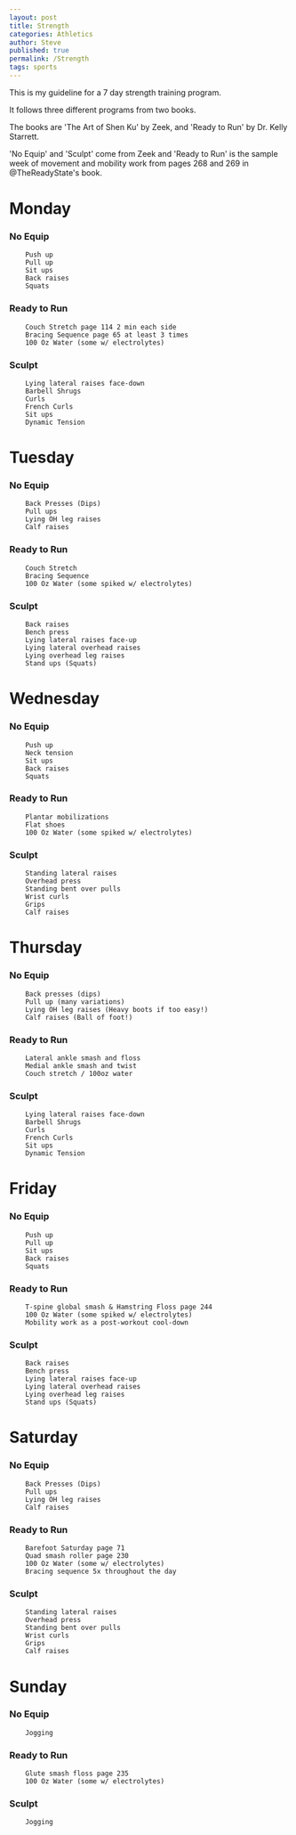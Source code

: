 ```yaml
---
layout: post
title: Strength
categories: Athletics
author: Steve
published: true
permalink: /Strength
tags: sports
---
```

This is my guideline for a 7 day strength training program. 

It follows three different programs from two books.    

The books are 'The Art of Shen Ku' by Zeek, and 'Ready to Run' by Dr. Kelly Starrett.

'No Equip' and 'Sculpt' come from Zeek and 'Ready to Run' is the sample week of movement and mobility work from pages 268 and 269 in @TheReadyState's book. 



# Monday

### 	No Equip 

        Push up
        Pull up
        Sit ups
        Back raises
        Squats 

### 	Ready to Run
        Couch Stretch page 114 2 min each side 
        Bracing Sequence page 65 at least 3 times 
        100 Oz Water (some w/ electrolytes) 

### 	Sculpt
        Lying lateral raises face-down
        Barbell Shrugs
        Curls
        French Curls
        Sit ups
        Dynamic Tension



# Tuesday

### 	No Equip 

        Back Presses (Dips)
        Pull ups
        Lying OH leg raises
        Calf raises 

### 	Ready to Run
        Couch Stretch 
        Bracing Sequence 
        100 Oz Water (some spiked w/ electrolytes) 

### 	Sculpt
        Back raises
        Bench press
        Lying lateral raises face-up
        Lying lateral overhead raises
        Lying overhead leg raises
        Stand ups (Squats)



# Wednesday

### 	No Equip 

        Push up
        Neck tension 
        Sit ups
        Back raises
        Squats 

### 	Ready to Run

        Plantar mobilizations 
        Flat shoes  
        100 Oz Water (some spiked w/ electrolytes) 

### 	Sculpt

        Standing lateral raises
        Overhead press
        Standing bent over pulls 
        Wrist curls
        Grips
        Calf raises



# Thursday

### 	No Equip 

        Back presses (dips)
        Pull up (many variations)
        Lying OH leg raises (Heavy boots if too easy!) 
        Calf raises (Ball of foot!) 

### 	Ready to Run

        Lateral ankle smash and floss 
        Medial ankle smash and twist
        Couch stretch / 100oz water  

### 	Sculpt

        Lying lateral raises face-down
        Barbell Shrugs
        Curls
        French Curls
        Sit ups
        Dynamic Tension



# Friday

### 	No Equip 

        Push up
        Pull up
        Sit ups
        Back raises
        Squats 

### 	Ready to Run

        T-spine global smash & Hamstring Floss page 244
        100 Oz Water (some spiked w/ electrolytes) 
        Mobility work as a post-workout cool-down

### 	Sculpt

        Back raises
        Bench press
        Lying lateral raises face-up
        Lying lateral overhead raises
        Lying overhead leg raises
        Stand ups (Squats)



# Saturday

### 	No Equip 

        Back Presses (Dips)
        Pull ups
        Lying OH leg raises
        Calf raises 

### 	Ready to Run

        Barefoot Saturday page 71
        Quad smash roller page 230 
        100 Oz Water (some w/ electrolytes)
        Bracing sequence 5x throughout the day    

### 	Sculpt

        Standing lateral raises
        Overhead press
        Standing bent over pulls 
        Wrist curls
        Grips
        Calf raises



# Sunday

### 	No Equip 

    	Jogging

### 	Ready to Run

    	Glute smash floss page 235
        100 Oz Water (some w/ electrolytes)
        

### 	Sculpt

    	Jogging 


